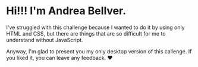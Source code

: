 # Hi!!! I'm Andrea Bellver. 

I've struggled with this challenge because I wanted to do it by using only HTML and CSS, but there are things that are so difficult for me to understand without JavaScript.

Anyway, I'm glad to present you my only desktop version of this callenge. If you liked it, you can leave any feedback. ♥
